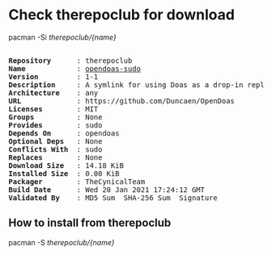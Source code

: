 # Check therepoclub for download

        
pacman -Si *therepoclub/{name}*

<div class="highlight"><pre class="highlight"><text>
<b>Repository</b>      : therepoclub
<b>Name</b>            : <a href='../../x86_64/opendoas-sudo-1-1-any.pkg.tar.zst'>opendoas-sudo</a>
<b>Version</b>         : 1-1
<b>Description</b>     : A symlink for using Doas as a drop-in replacement to sudo
<b>Architecture</b>    : any
<b>URL</b>             : https://github.com/Duncaen/OpenDoas
<b>Licenses</b>        : MIT
<b>Groups</b>          : None
<b>Provides</b>        : sudo
<b>Depends On</b>      : opendoas
<b>Optional Deps</b>   : None
<b>Conflicts With</b>  : sudo
<b>Replaces</b>        : None
<b>Download Size</b>   : 14.18 KiB
<b>Installed Size</b>  : 0.00 KiB
<b>Packager</b>        : TheCynicalTeam <wayne6324@gmail.com>
<b>Build Date</b>      : Wed 20 Jan 2021 17:24:12 GMT
<b>Validated By</b>    : MD5 Sum  SHA-256 Sum  Signature
</text></pre></div>

## How to install from therepoclub

        
pacman -S *therepoclub/{name}*

